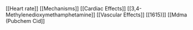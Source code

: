 [[Heart rate]]
[[Mechanisms]]
[[Cardiac Effects]]
[[3,4-Methylenedioxymethamphetamine]]
[[Vascular Effects]]
[[1615)]]
[[Mdma (Pubchem Cid]]
